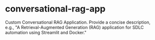 # conversational-rag-app
Custom Conversational RAG Application. Provide a concise description, e.g., "A Retrieval-Augmented Generation (RAG) application for SDLC automation using Streamlit and Docker."
